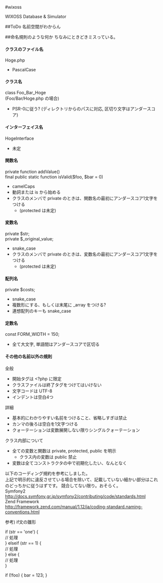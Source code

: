 #wixoss
  
WIXOSS Database &amp; Simulator  
  
  
  
##ToDo
名前空間がわからん  
  
  
  
##命名規則のような何か
ちなみにときどきミスっている。  
  
#### クラスのファイル名
Hoge.php  
* PascalCase
  
#### クラス名
class Foo_Bar_Hoge  
 (Foo/Bar/Hoge.php の場合)  
* PSR-0に従う? (ディレクトリからのパスに対応, 区切り文字はアンダースコア)
  
#### インターフェイス名
HogeInterface  
* 未定
  
#### 関数名
private function addValue()  
final public static function isValid($foo, $bar = 0)  
* camelCaps
* 動詞または is から始める
* クラスのメンバで private のときは、関数名の最初にアンダースコア1文字をつける
    * (protected は未定)
  
#### 変数名
private $str;  
private $_original_value;  
* snake_case
* クラスのメンバで private のときは、変数名の最初にアンダースコア1文字をつける
    * (protected は未定)
  
#### 配列名
private $costs;  
* snake_case
* 複数形にする、もしくは末尾に _array をつける?
* 連想配列のキーも snake_case
  
#### 定数名
const FORM_WIDTH = 150;  
* 全て大文字, 単語間はアンダースコアで区切る
  
#### その他の名前以外の規則
全般  
* 開始タグは <?php に限定
* クラスファイルは終了タグをつけてはいけない
* 文字コードは UTF-8
* インデントは空白4つ
  
詳細  
* 基本的にわかりやすい名前をつけること、省略しすぎは禁止
* カンマの後ろは空白を1文字つける
* クォーテーションは変数展開しない限りシングルクォーテーション
  
クラス内部について  
* 全ての変数と関数は private, protected, public を明示
    * クラス内の変数は public 禁止
* 変数は全てコンストラクタの中で初期化したい、なんとなく
  
  
以下のコーディング規約を参考にしました。  
上記で明示的に違反させている場合を除いて、記載していない細かい部分はこれのどっちかに従うはずです。
競合してない限り。おそらく。  
Symfony2  
http://docs.symfony.gr.jp/symfony2/contributing/code/standards.html  
Zend Framework  
http://framework.zend.com/manual/1.12/ja/coding-standard.naming-conventions.html  
  
  
参考) if文の雛形  
  
if (str == 'one') {  
    // 処理  
} elseif (str == 1) {  
    // 処理  
} else {  
    // 処理  
}  
  
if (!foo) { bar = 123; }  
  


